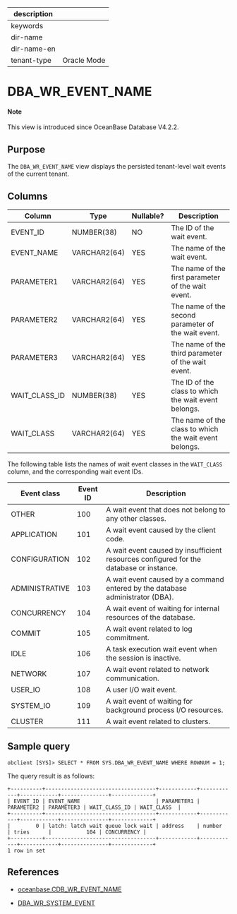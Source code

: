 | description ||
|---|---|
| keywords ||
| dir-name ||
| dir-name-en ||
| tenant-type | Oracle Mode |

# DBA_WR_EVENT_NAME

<main id="notice" type='explain'>
<h4>Note</h4>
<p>This view is introduced since OceanBase Database V4.2.2. </p>
</main>

## Purpose

The `DBA_WR_EVENT_NAME` view displays the persisted tenant-level wait events of the current tenant.

## Columns

| **Column** | **Type** | **Nullable?** | **Description** |
|---------------|-------------|---------------------|----------------------------------------|
| EVENT_ID | NUMBER(38) | NO | The ID of the wait event. |
| EVENT_NAME | VARCHAR2(64) | YES | The name of the wait event. |
| PARAMETER1 | VARCHAR2(64) | YES | The name of the first parameter of the wait event. |
| PARAMETER2 | VARCHAR2(64) | YES | The name of the second parameter of the wait event. |
| PARAMETER3 | VARCHAR2(64) | YES | The name of the third parameter of the wait event. |
| WAIT_CLASS_ID | NUMBER(38) | YES | The ID of the class to which the wait event belongs. |
| WAIT_CLASS | VARCHAR2(64) | YES | The name of the class to which the wait event belongs. |

The following table lists the names of wait event classes in the `WAIT_CLASS` column, and the corresponding wait event IDs.

| Event class | Event ID | Description |
|------|----|------|
| OTHER | 100 | A wait event that does not belong to any other classes. |
| APPLICATION | 101 | A wait event caused by the client code. |
| CONFIGURATION | 102 | A wait event caused by insufficient resources configured for the database or instance. |
| ADMINISTRATIVE | 103 | A wait event caused by a command entered by the database administrator (DBA). |
| CONCURRENCY | 104 | A wait event of waiting for internal resources of the database. |
| COMMIT | 105 | A wait event related to log commitment. |
| IDLE | 106 | A task execution wait event when the session is inactive. |
| NETWORK | 107 | A wait event related to network communication. |
| USER_IO | 108 | A user I/O wait event. |
| SYSTEM_IO | 109 | A wait event of waiting for background process I/O resources. |
| CLUSTER | 111 | A wait event related to clusters. |

## Sample query

```shell
obclient [SYS]> SELECT * FROM SYS.DBA_WR_EVENT_NAME WHERE ROWNUM = 1;
```

The query result is as follows:

```shell
+----------+-----------------------------------+------------+------------+------------+---------------+-------------+
| EVENT_ID | EVENT_NAME                        | PARAMETER1 | PARAMETER2 | PARAMETER3 | WAIT_CLASS_ID | WAIT_CLASS  |
+----------+-----------------------------------+------------+------------+------------+---------------+-------------+
|        0 | latch: latch wait queue lock wait | address    | number     | tries      |           104 | CONCURRENCY |
+----------+-----------------------------------+------------+------------+------------+---------------+-------------+
1 row in set
```

## References

* [oceanbase.CDB_WR_EVENT_NAME](../../300.system-view-of-sys-tenant/200.dictionary-view-of-sys-tenant/28200.cdb_wr_event_name-of-sys-tenant.md)

* [DBA_WR_SYSTEM_EVENT](32800.dba_wr_system_event-of-oracle-mode.md)

